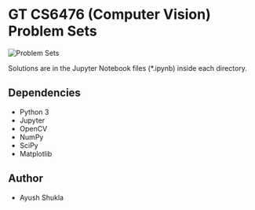# GT CS6476 (Computer Vision) Problem Sets
![Problem Sets](../media/ps.png)

Solutions are in the Jupyter Notebook files (\*.ipynb) inside each directory.
## Dependencies
- Python 3
- Jupyter
- OpenCV
- NumPy
- SciPy
- Matplotlib

## Author
- Ayush Shukla
